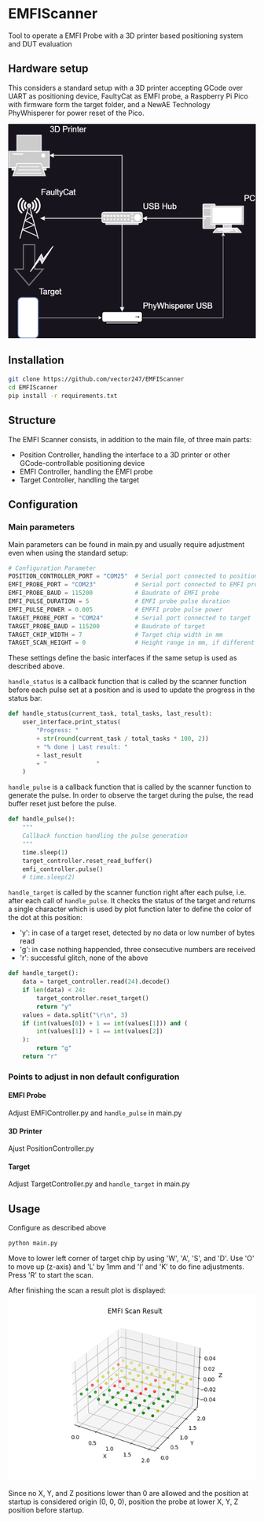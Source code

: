# EMFIScanner
Tool to operate a EMFI Probe with a 3D printer based positioning system and DUT evaluation

## Hardware setup

This considers a standard setup with a 3D printer accepting GCode over UART as positioning device, FaultyCat as EMFI probe, a Raspberry Pi Pico with firmware form the target folder, and a NewAE Technology PhyWhisperer for power reset of the Pico.

![Standard Setup](./img/EMFI_Setup.png "Standard Setup")

## Installation
```bash
git clone https://github.com/vector247/EMFIScanner
cd EMFIScanner
pip install -r requirements.txt
```

## Structure
The EMFI Scanner consists, in addition to the main file, of three main parts:
- Position Controller, handling the interface to a 3D printer or other GCode-controllable positioning device
- EMFI Controller, handling the EMFI probe
- Target Controller, handling the target 

## Configuration

### Main parameters

Main parameters can be found in main.py and usually require adjustment even when using the standard setup:
```python
# Configuration Parameter
POSITION_CONTROLLER_PORT = "COM25"  # Serial port connected to position controller
EMFI_PROBE_PORT = "COM23"           # Serial port connected to EMFI probe
EMFI_PROBE_BAUD = 115200            # Baudrate of EMFI probe
EMFI_PULSE_DURATION = 5             # EMFI probe pulse duration
EMFI_PULSE_POWER = 0.005            # EMFFI probe pulse power
TARGET_PROBE_PORT = "COM24"         # Serial port connected to target
TARGET_PROBE_BAUD = 115200          # Baudrate of target
TARGET_CHIP_WIDTH = 7               # Target chip width in mm               
TARGET_SCAN_HEIGHT = 0              # Height range in mm, if different distances between chip and probe shall be tested
```
These settings define the basic interfaces if the same setup is used as described above.

`handle_status` is a callback function that is called by the scanner function before each pulse set at a position and is used to update the progress in the status bar.
```python
def handle_status(current_task, total_tasks, last_result):
    user_interface.print_status(
        "Progress: "
        + str(round(current_task / total_tasks * 100, 2))
        + "% done | Last result: "
        + last_result
        + "              "
    )
```

`handle_pulse` is a callback function that is called by the scanner function to generate the pulse. In order to observe the target during the pulse, the read buffer reset just before the pulse.
```python
def handle_pulse():
    """
    Callback function handling the pulse generation
    """
    time.sleep(1)
    target_controller.reset_read_buffer()
    emfi_controller.pulse()
    # time.sleep(2)
```
`handle_target` is called by the scanner function right after each pulse, i.e. after each call of `handle_pulse`. It checks the status of the target and returns a single character which is used by plot function later to define the color of the dot at this position:
- 'y': in case of a target reset, detected by no data or low number of bytes read
- 'g': in case nothing happended, three consecutive numbers are received
- 'r': successful glitch, none of the above 
```python
def handle_target():
    data = target_controller.read(24).decode()
    if len(data) < 24:
        target_controller.reset_target()
        return "y"
    values = data.split("\r\n", 3)
    if (int(values[0]) + 1 == int(values[1])) and (
        int(values[1]) + 1 == int(values[2])
    ):
        return "g"
    return "r"
```

### Points to adjust in non default configuration
#### EMFI Probe
Adjust EMFIController.py and `handle_pulse` in main.py

#### 3D Printer
Ajust PositionController.py

#### Target 
Adjust TargetController.py and `handle_target` in main.py

## Usage

Configure as described above

```bash
python main.py
```

Move to lower left corner of target chip by using 'W', 'A', 'S', and 'D'. Use 'O' to move up (z-axis) and 'L' by 1mm and 'I' and 'K' to do fine adjustments.
Press 'R' to start the scan.

After finishing the scan a result plot is displayed:
![Sample Result](./img/scan_result.png "Sample Result")

Since no X, Y, and Z positions lower than 0 are allowed and the position at startup is considered origin (0, 0, 0), position the probe at lower X, Y, Z position before startup.
